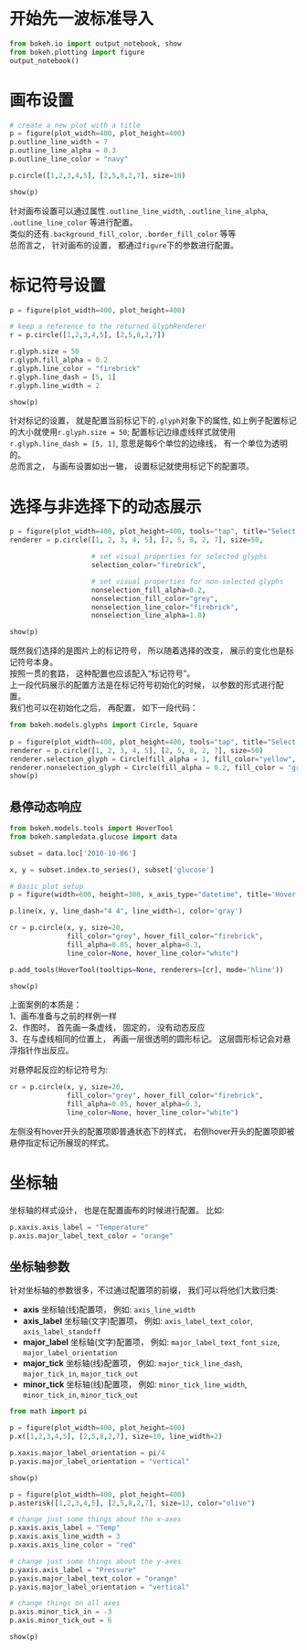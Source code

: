 # 开始先一波标准导入  
``` Python
from bokeh.io import output_notebook, show
from bokeh.plotting import figure   
output_notebook()
```  

# 画布设置  
``` Python
# create a new plot with a title
p = figure(plot_width=400, plot_height=400)
p.outline_line_width = 7
p.outline_line_alpha = 0.3
p.outline_line_color = "navy"

p.circle([1,2,3,4,5], [2,5,8,2,7], size=10)

show(p)
```  
针对画布设置可以通过属性```.outline_line_width```, ```.outline_line_alpha```, ```.outline_line_color``` 等进行配置。  
类似的还有```.background_fill_color```, ```.border_fill_color``` 等等  
总而言之， 针对画布的设置， 都通过```figure```下的参数进行配置。  

# 标记符号设置  
``` Python 
p = figure(plot_width=400, plot_height=400)

# keep a reference to the returned GlyphRenderer
r = p.circle([1,2,3,4,5], [2,5,8,2,7])

r.glyph.size = 50
r.glyph.fill_alpha = 0.2
r.glyph.line_color = "firebrick"
r.glyph.line_dash = [5, 1]
r.glyph.line_width = 2

show(p)
```  
针对标记的设置， 就是配置当前标记下的```.glyph```对象下的属性, 如上例子配置标记的大小就使用```r.glyph.size = 50```; 配置标记边缘虚线样式就使用```r.glyph.line_dash = [5, 1]```, 意思是每6个单位的边缘线， 有一个单位为透明的。  
总而言之， 与画布设置如出一辙， 设置标记就使用标记下的配置项。  

# 选择与非选择下的动态展示  
``` Python  
p = figure(plot_width=400, plot_height=400, tools="tap", title="Select a circle")
renderer = p.circle([1, 2, 3, 4, 5], [2, 5, 8, 2, 7], size=50,

                    # set visual properties for selected glyphs
                    selection_color="firebrick",

                    # set visual properties for non-selected glyphs
                    nonselection_fill_alpha=0.2,
                    nonselection_fill_color="grey",
                    nonselection_line_color="firebrick",
                    nonselection_line_alpha=1.0)

show(p)
```  
既然我们选择的是图片上的标记符号， 所以随着选择的改变， 展示的变化也是标记符号本身。  
按照一贯的套路， 这种配置也应该配入“标记符号”。  
上一段代码展示的配置方法是在标记符号初始化的时候， 以参数的形式进行配置。  
我们也可以在初始化之后， 再配置， 如下一段代码：  
``` Python  
from bokeh.models.glyphs import Circle, Square
 
p = figure(plot_width=400, plot_height=400, tools="tap", title="Select a circle")
renderer = p.circle([1, 2, 3, 4, 5], [2, 5, 8, 2, 7], size=50)
renderer.selection_glyph = Circle(fill_alpha = 1, fill_color="yellow", line_color = None)
renderer.nonselection_glyph = Circle(fill_alpha = 0.2, fill_color = "green", line_color = "yellow")
show(p)
```   

## 悬停动态响应  
``` Python 
from bokeh.models.tools import HoverTool
from bokeh.sampledata.glucose import data

subset = data.loc['2010-10-06']

x, y = subset.index.to_series(), subset['glucose']

# Basic plot setup
p = figure(width=600, height=300, x_axis_type="datetime", title='Hover over points')

p.line(x, y, line_dash="4 4", line_width=1, color='gray')

cr = p.circle(x, y, size=20,
              fill_color="grey", hover_fill_color="firebrick",
              fill_alpha=0.05, hover_alpha=0.3,
              line_color=None, hover_line_color="white")

p.add_tools(HoverTool(tooltips=None, renderers=[cr], mode='hline'))

show(p)  
```  
上面案例的本质是：  
1、画布准备与之前的样例一样  
2、作图时， 首先画一条虚线， 固定的， 没有动态反应  
3、在与虚线相同的位置上， 再画一层很透明的圆形标记。 这层圆形标记会对悬浮指针作出反应。

对悬停起反应的标记符号为:  
``` Python
cr = p.circle(x, y, size=20,
              fill_color="grey", hover_fill_color="firebrick",
              fill_alpha=0.05, hover_alpha=0.3,
              line_color=None, hover_line_color="white")
```  
左侧没有hover开头的配置项即普通状态下的样式， 右侧hover开头的配置项即被悬停指定标记所展现的样式。


# 坐标轴  
坐标轴的样式设计， 也是在配置画布的时候进行配置。 比如:  
``` Python
p.xaxis.axis_label = "Temperature"
p.axis.major_label_text_color = "orange"
```
## 坐标轴参数  
针对坐标轴的参数很多，不过通过配置项的前缀， 我们可以将他们大致归类:  
- **axis** 坐标轴(线)配置项， 例如: ```axis_line_width```  
- **axis_label** 坐标轴(文字)配置项， 例如: ```axis_label_text_color```, ```axis_label_standoff```  
- **major_label** 坐标轴(文字)配置项， 例如: ```major_label_text_font_size```, ```major_label_orientation```  
- **major_tick** 坐标轴(线)配置项， 例如: ```major_tick_line_dash```, ```major_tick_in```, ```major_tick_out```  
- **minor_tick** 坐标轴(线)配置项， 例如: ```minor_tick_line_width```, ```minor_tick_in```, ```minor_tick_out```    

``` Python  
from math import pi

p = figure(plot_width=400, plot_height=400)
p.x([1,2,3,4,5], [2,5,8,2,7], size=10, line_width=2)

p.xaxis.major_label_orientation = pi/4
p.yaxis.major_label_orientation = "vertical"

show(p)
```  

``` Python
p = figure(plot_width=400, plot_height=400)
p.asterisk([1,2,3,4,5], [2,5,8,2,7], size=12, color="olive")

# change just some things about the x-axes
p.xaxis.axis_label = "Temp"
p.xaxis.axis_line_width = 3
p.xaxis.axis_line_color = "red"

# change just some things about the y-axes
p.yaxis.axis_label = "Pressure"
p.yaxis.major_label_text_color = "orange"
p.yaxis.major_label_orientation = "vertical"

# change things on all axes
p.axis.minor_tick_in = -3
p.axis.minor_tick_out = 6

show(p)
```  




